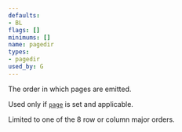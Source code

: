```yaml
---
defaults:
- BL
flags: []
minimums: []
name: pagedir
types:
- pagedir
used_by: G
---
```

The order in which pages are emitted.

Used only if [`page`](#d:page) is set and applicable.

Limited to one of the 8 row or column major orders.
